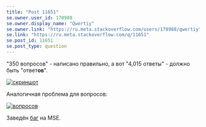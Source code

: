 ```yaml
---
title: "Post 11651"
se.owner.user_id: 178988
se.owner.display_name: "Qwertiy"
se.owner.link: "https://ru.meta.stackoverflow.com/users/178988/qwertiy"
se.link: "https://ru.meta.stackoverflow.com/q/11651"
se.post_id: 11651
se.post_type: question
---
```

<p>&quot;350 вопросов&quot; - написано правильно, а вот &quot;4,015 ответы&quot; - должно быть &quot;ответ<b>ов</b>&quot;.</p>
<p><a href="https://i.stack.imgur.com/ucXQS.png" rel="nofollow noreferrer"><img src="https://i.stack.imgur.com/ucXQS.png" alt="скриншот" /></a></p>
<p>Аналогичная проблема для вопросов:</p>
<p><a href="https://i.stack.imgur.com/ZF3KP.jpg" rel="nofollow noreferrer"><img src="https://i.stack.imgur.com/ZF3KP.jpg" alt="вопросов" /></a></p>
<p>Заведён <a href="https://meta.stackexchange.com/a/368440/339911">баг</a> на MSE.</p>

